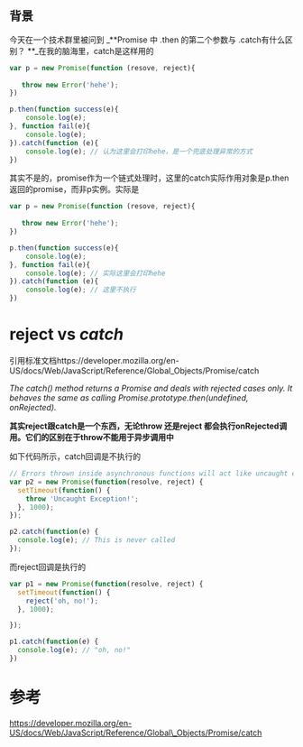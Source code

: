 ## **背景**

今天在一个技术群里被问到 _**Promise 中 .then 的第二个参数与 .catch有什么区别？ **_在我的脑海里，catch是这样用的

```js
var p = new Promise(function (resove, reject){
      
   throw new Error('hehe');
})

p.then(function success(e){
    console.log(e);
}, function fail(e){
    console.log(e);
}).catch(function (e){
    console.log(e); // 认为这里会打印hehe，是一个兜底处理异常的方式
})

```

其实不是的，promise作为一个链式处理时，这里的catch实际作用对象是p.then返回的promise，而非p实例。实际是

```js
var p = new Promise(function (resove, reject){
      
   throw new Error('hehe');
})

p.then(function success(e){
    console.log(e);
}, function fail(e){
    console.log(e); // 实际这里会打印hehe
}).catch(function (e){
    console.log(e); // 这里不执行
})

```

# reject  vs _**catch**_

引用标准文档https://developer.mozilla.org/en-US/docs/Web/JavaScript/Reference/Global\_Objects/Promise/catch

_The catch\(\) method returns a Promise and deals with rejected cases only. It behaves the same as calling Promise.prototype.then\(undefined, onRejected\)._

**其实reject跟catch是一个东西，无论throw 还是reject 都会执行onRejected调用。它们的区别在于throw不能用于异步调用中**

如下代码所示，catch回调是不执行的

```js
// Errors thrown inside asynchronous functions will act like uncaught errors
var p2 = new Promise(function(resolve, reject) {
  setTimeout(function() {
    throw 'Uncaught Exception!';
  }, 1000);
});

p2.catch(function(e) {
  console.log(e); // This is never called
});
```

而reject回调是执行的

```js
var p1 = new Promise(function(resolve, reject) {
  setTimeout(function() {
    reject('oh, no!');
  }, 1000);

});

p1.catch(function(e) {
  console.log(e); // "oh, no!"
})
```

# 参考

https://developer.mozilla.org/en-US/docs/Web/JavaScript/Reference/Global\_Objects/Promise/catch

